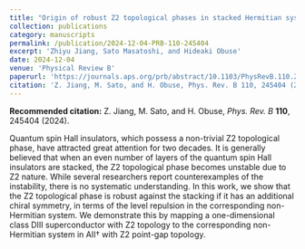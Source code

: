 ```yaml
---
title: "Origin of robust Z2 topological phases in stacked Hermitian systems: Non-Hermitian level repulsion"
collection: publications
category: manuscripts
permalink: /publication/2024-12-04-PRB-110-245404
excerpt: 'Zhiyu Jiang, Sato Masatoshi, and Hideaki Obuse'
date: 2024-12-04
venue: 'Physical Review B'
paperurl: 'https://journals.aps.org/prb/abstract/10.1103/PhysRevB.110.245404'
citation: 'Z. Jiang, M. Sato, and H. Obuse, Phys. Rev. B 110, 245404 (2024).'
---
```


**Recommended citation:** Z. Jiang, M. Sato, and H. Obuse, *Phys. Rev. B* **110**, 245404 (2024).

Quantum spin Hall insulators, which possess a non-trivial Z2 topological phase, have attracted great attention for two decades. It is generally believed that when an even number of layers of the quantum spin Hall insulators are stacked, the Z2 topological phase becomes unstable due to Z2 nature. While several researchers report counterexamples of the instability, there is no systematic understanding. In this work, we show that the Z2 topological phase is robust against the stacking if it has an additional chiral symmetry, in terms of the level repulsion in the corresponding non-Hermitian system. We demonstrate this by mapping a one-dimensional class DIII superconductor with Z2 topology to the corresponding non-Hermitian system in AII† with Z2 point-gap topology.
